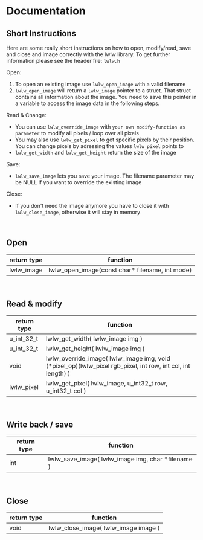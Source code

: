 # Documentation

## Short Instructions

Here are some really short instructions on how to open, modify/read, save and close and image correctly with the lwlw library. To get further information please see the header file: ```lwlw.h```

Open:

1. To open an existing image use ```lwlw_open_image``` with a valid filename
2. ```lwlw_open_image``` will return a ```lwlw_image``` pointer to a struct. That struct contains all information about the image. You need to save this pointer in a variable to access the image data in the following steps.

Read & Change:

- You can use ```lwlw_override_image``` with ```your own modify-function as parameter``` to modify all pixels / loop over all pixels
- You may also use ```lwlw_get_pixel``` to get specific pixels by their position. You can change pixels by adressing the values ```lwlw_pixel``` points to
- ```lwlw_get_width``` and ```lwlw_get_height``` return the size of the image

Save:

- ```lwlw_save_image``` lets you save your image. The filename parameter may be NULL if you want to override the existing image

Close:

- If you don't need the image anymore you have to close it with ```lwlw_close_image```, otherwise it will stay in memory

&nbsp;

## Open
|return type | function    |
|------------|-------------|
| lwlw_image | lwlw_open_image(const char* filename, int mode)|

&nbsp;

## Read & modify
|return type | function    |
|------------|-------------|
| u_int_32_t | lwlw_get_width( lwlw_image img ) |
| u_int_32_t | lwlw_get_height( lwlw_image img )|
| void       | lwlw_override_image( lwlw_image img, void (*pixel_op)(lwlw_pixel rgb_pixel, int row, int col, int length) )|
| lwlw_pixel | lwlw_get_pixel( lwlw_image, u_int32_t row, u_int32_t col )|

&nbsp;

## Write back / save
|return type | function    |
|------------|-------------|
| int        | lwlw_save_image( lwlw_image img, char *filename )|

&nbsp;

## Close
|return type | function    |
|------------|-------------|
| void       | lwlw_close_image( lwlw_image image )|

&nbsp;
